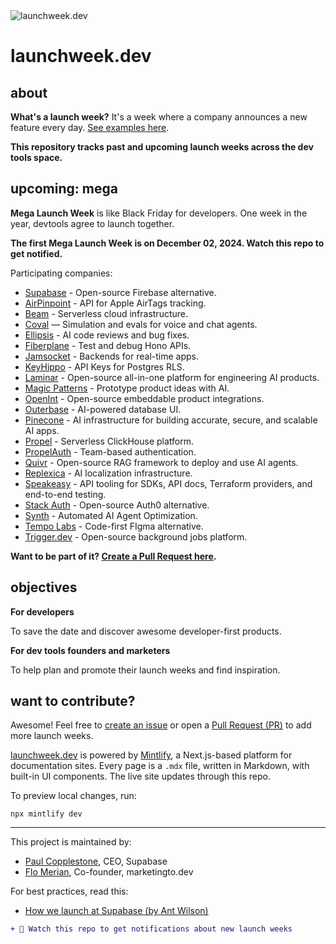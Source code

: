 <picture>
  <source media="(prefers-color-scheme: dark)" srcset="https://github.com/user-attachments/assets/121dd43d-e6ee-4e08-bf0d-e50324725ae6">
  <source media="(prefers-color-scheme: light)" srcset="https://github.com/user-attachments/assets/aa67e2c0-4fa7-4014-a20c-a39ca8a60321">
  <img alt="launchweek.dev" src="https://github.com/user-attachments/assets/121dd43d-e6ee-4e08-bf0d-e50324725ae6">
</picture>

# launchweek.dev

## about

**What's a launch week?** It's a week where a company announces a new feature every day. [See examples here](https://launchweek.dev/lw).

**This repository tracks past and upcoming launch weeks across the dev tools space.**

## upcoming: mega

**Mega Launch Week** is like Black Friday for developers. One week in the year, devtools agree to launch together.

**The first Mega Launch Week is on December 02, 2024. Watch this repo to get notified.**

Participating companies:

- [Supabase](https://supabase.com) - Open-source Firebase alternative.
- [AirPinpoint](https://airpinpoint.com/) - API for Apple AirTags tracking.
- [Beam](https://www.beam.cloud/) - Serverless cloud infrastructure.
- [Coval](https://coval.dev/) — Simulation and evals for voice and chat agents.
- [Ellipsis](http://ellipsis.dev/) - AI code reviews and bug fixes.
- [Fiberplane](https://fiberplane.com/) - Test and debug Hono APIs.
- [Jamsocket](https://jamsocket.com/) - Backends for real-time apps.
- [KeyHippo](https://www.keyhippo.com/) - API Keys for Postgres RLS.
- [Laminar](https://www.lmnr.ai/) - Open-source all-in-one platform for engineering AI products.
- [Magic Patterns](https://magicpatterns.com/) - Prototype product ideas with AI.
- [OpenInt](https://openint.dev/) - Open-source embeddable product integrations.
- [Outerbase](https://outerbase.com/) - AI-powered database UI.
- [Pinecone](https://www.pinecone.io/) - AI infrastructure for building accurate, secure, and scalable AI apps.
- [Propel](https://www.propeldata.com/) - Serverless ClickHouse platform.
- [PropelAuth](https://www.propelauth.com/) - Team-based authentication.
- [Quivr](https://quivr.com/) - Open-source RAG framework to deploy and use AI agents.
- [Replexica](https://replexica.com/) - AI localization infrastructure.
- [Speakeasy](https://speakeasy.com/) - API tooling for SDKs, API docs, Terraform providers, and end-to-end testing.
- [Stack Auth](https://stack-auth.com/) - Open-source Auth0 alternative.
- [Synth](https://www.usesynth.ai) - Automated AI Agent Optimization.
- [Tempo Labs](https://tempolabs.ai/) - Code-first FIgma alternative.
- [Trigger.dev](https://trigger.dev/) - Open-source background jobs platform.

**Want to be part of it? [Create a Pull Request here](https://github.com/supabase-community/launchweek.dev/pulls).**

## objectives

**For developers**

To save the date and discover awesome developer-first products.

**For dev tools founders and marketers**

To help plan and promote their launch weeks and find inspiration.

## want to contribute?

Awesome! Feel free to [create an issue](https://github.com/supabase-community/launchweek.dev/issues) or open a [Pull Request (PR)](https://github.com/supabase-community/launchweek.dev/pulls) to add more launch weeks.

[launchweek.dev](https://launchweek.dev) is powered by [Mintlify](https://mintlify.com), a Next.js-based platform for documentation sites. Every page is a `.mdx` file, written in Markdown, with built-in UI components. The live site updates through this repo.

To preview local changes, run:

```
npx mintlify dev
```

---

This project is maintained by:

- [Paul Copplestone](https://x.com/kiwicopple), CEO, Supabase
- [Flo Merian](https://x.com/fmerian), Co-founder, marketingto.dev

For best practices, read this:

- [How we launch at Supabase (by Ant Wilson)](https://supabase.com/blog/supabase-how-we-launch)

```diff
+ 👀 Watch this repo to get notifications about new launch weeks
```
